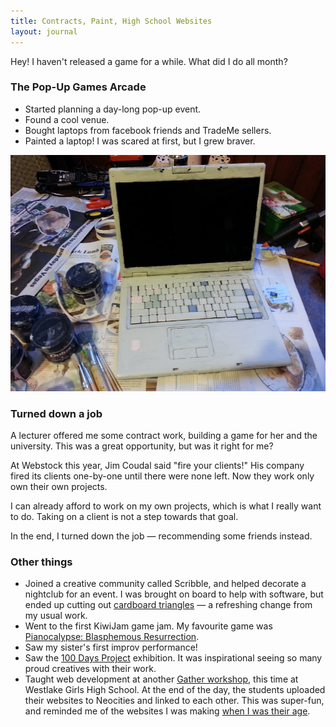 ```yaml
---
title: Contracts, Paint, High School Websites
layout: journal
---
```


Hey! I haven't released a game for a while. What did I do all month?

### The Pop-Up Games Arcade

* Started planning a day-long pop-up event.
* Found a cool venue.
* Bought laptops from facebook friends and TradeMe sellers.
* Painted a laptop! I was scared at first, but I grew braver.

![A hand-painted laptop](/journal/images/2013-09-22-painted-laptop.jpg)

### Turned down a job

A lecturer offered me some contract work, building a game for her and the university. This was a great opportunity, but was it right for me?

<!--
Making some money from game dev would be great. I haven't earned any money since I quit my day job.

And having a client would force me back into good work habits, like waking up before midday :/

On the other hand, all the game developers I know who do contract work seem to wish that they didn't. If they could afford to work on their own IP, they would.
-->

At Webstock this year, Jim Coudal said "fire your clients!" His company fired its clients one-by-one until there were none left. Now they work only own their own projects.

I can already afford to work on my own projects, which is what I really want to do. Taking on a client is not a step towards that goal.

<!--
And while it might help me develop good working habits, it's also going to occupy my time for many months until the contract is over.-->

In the end, I turned down the job — recommending some friends instead.

### Other things

* Joined a creative community called Scribble, and helped decorate a nightclub for an event. I was brought on board to help with software, but ended up cutting out [cardboard triangles](http://www.1885.co.nz/images/uploads/gallery/TTT7.jpg) — a refreshing change from my usual work.
* Went to the first KiwiJam game jam. My favourite game was [Pianocalypse: Blasphemous Resurrection](http://gamejolt.com/games/action/pianocalypse-blasphemous-resurrection/17323/).
* Saw my sister's first improv performance!
* Saw the [100 Days Project](http://100daysproject.co.nz/about) exhibition. It was inspirational seeing so many proud creatives with their work.
* Taught web development at another [Gather workshop](http://gathergather.co.nz/workshops/for-schools/), this time at Westlake Girls High School. At the end of the day, the students uploaded their websites to Neocities and linked to each other. This was super-fun, and reminded me of the websites I was making [when I was their age](http://www.geocities.ws/dragonflymatthew/index2.htm).
